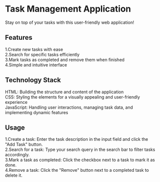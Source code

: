 
# Task Management Application<br>
Stay on top of your tasks with this user-friendly web application!<br>

## Features<br>
1.Create new tasks with ease<br>
2.Search for specific tasks efficiently<br>
3.Mark tasks as completed and remove them when finished<br>
4.Simple and intuitive interface<br>

## Technology Stack<br>
HTML: Building the structure and content of the application<br>
CSS: Styling the elements for a visually appealing and user-friendly experience<br>
JavaScript: Handling user interactions, managing task data, and implementing dynamic features<br>

## Usage<br>
1.Create a task: Enter the task description in the input field and click the "Add Task" button.<br>
2.Search for a task: Type your search query in the search bar to filter tasks accordingly.<br>
3.Mark a task as completed: Click the checkbox next to a task to mark it as done.<br>
4.Remove a task: Click the "Remove" button next to a completed task to delete it.<br>

